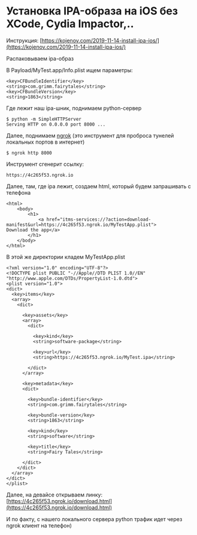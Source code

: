 # Установка IPA-образа на iOS без XCode, Cydia Impactor,..

Инструкция: [https://kojenov.com/2019-11-14-install-ipa-ios/](https://kojenov.com/2019-11-14-install-ipa-ios/)

Распаковываем ipa-образ

В Payload/MyTest.app/Info.plist ищем параметры:

```markup
<key>CFBundleIdentifier</key>
<string>com.grimm.fairytales</string>
<key>CFBundleVersion</key>
<string>1863</string>
```

Где лежит наш ipa-шник, поднимаем python-сервер

```text
$ python -m SimpleHTTPServer 
Serving HTTP on 0.0.0.0 port 8000 ...
```

Далее, поднимаем [ngrok](https://ngrok.com/) \(это инструмент для проброса тунелей локальных портов в интернет\)

```text
$ ngrok http 8000
```

Инструмент сгенерит ссылку: 

```markup
https://4c265f53.ngrok.io
```

Далее, там, где ipa лежит, создаем html, который будем запрашивать с телефона

```markup
<html>
    <body>
        <h1>
            <a href="itms-services://?action=download-manifest&url=https://4c265f53.ngrok.io/MyTestApp.plist">
Download the app</a>
        </h1>
    </body>
</html>
```

В этой же директории кладем MyTestApp.plist

```markup
<?xml version="1.0" encoding="UTF-8"?>
<!DOCTYPE plist PUBLIC "-//Apple//DTD PLIST 1.0//EN" "http://www.apple.com/DTDs/PropertyList-1.0.dtd">
<plist version="1.0">
<dict>
  <key>items</key>
  <array>
    <dict>
      
      <key>assets</key>
      <array>
        <dict>
          
          <key>kind</key>
          <string>software-package</string>
          
          <key>url</key>
          <string>https://4c265f53.ngrok.io/MyTest.ipa</string>
        
        </dict>
      </array>
      
      <key>metadata</key>
      <dict>
        
        <key>bundle-identifier</key>
        <string>com.grimm.fairytales</string>
        
        <key>bundle-version</key>
        <string>1863</string>
        
        <key>kind</key>
        <string>software</string>
        
        <key>title</key>
        <string>Fairy Tales</string>
      
      </dict>
    </dict>
  </array>
</dict>
</plist>

```

Далее, на девайсе открываем линку: [https://4c265f53.ngrok.io/download.html](https://4c265f53.ngrok.io/download.html)

И по факту, с нашего локального сервера python трафик идет через ngrok клиент на телефон\)

